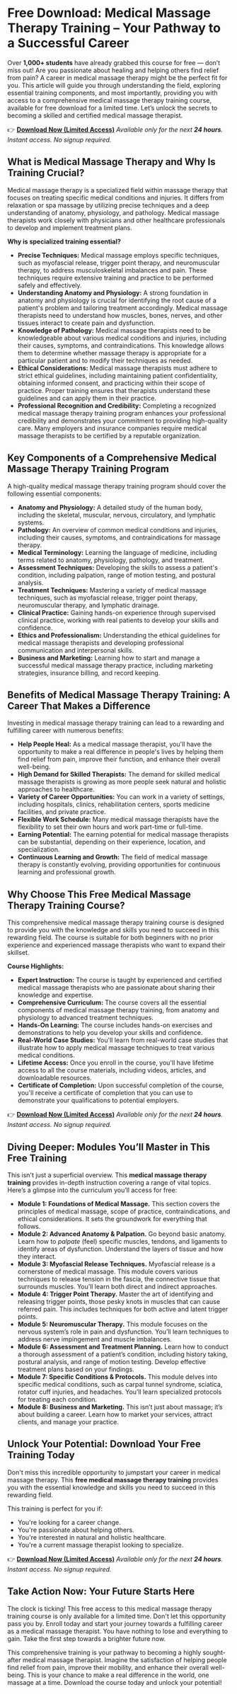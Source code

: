 # Free Download: Medical Massage Therapy Training – Your Pathway to a Successful Career

Over **1,000+ students** have already grabbed this course for free — don’t miss out!
Are you passionate about healing and helping others find relief from pain? A career in medical massage therapy might be the perfect fit for you. This article will guide you through understanding the field, exploring essential training components, and most importantly, providing you with access to a comprehensive medical massage therapy training course, available for free download for a limited time. Let’s unlock the secrets to becoming a skilled and certified medical massage therapist.

👉 **[Download Now (Limited Access)](https://udemywork.com/medical-massage-therapy-training)**
_Available only for the next **24 hours**. Instant access. No signup required._

## What is Medical Massage Therapy and Why Is Training Crucial?

Medical massage therapy is a specialized field within massage therapy that focuses on treating specific medical conditions and injuries. It differs from relaxation or spa massage by utilizing precise techniques and a deep understanding of anatomy, physiology, and pathology. Medical massage therapists work closely with physicians and other healthcare professionals to develop and implement treatment plans.

**Why is specialized training essential?**

*   **Precise Techniques:** Medical massage employs specific techniques, such as myofascial release, trigger point therapy, and neuromuscular therapy, to address musculoskeletal imbalances and pain. These techniques require extensive training and practice to be performed safely and effectively.
*   **Understanding Anatomy and Physiology:** A strong foundation in anatomy and physiology is crucial for identifying the root cause of a patient's problem and tailoring treatment accordingly. Medical massage therapists need to understand how muscles, bones, nerves, and other tissues interact to create pain and dysfunction.
*   **Knowledge of Pathology:** Medical massage therapists need to be knowledgeable about various medical conditions and injuries, including their causes, symptoms, and contraindications. This knowledge allows them to determine whether massage therapy is appropriate for a particular patient and to modify their techniques as needed.
*   **Ethical Considerations:** Medical massage therapists must adhere to strict ethical guidelines, including maintaining patient confidentiality, obtaining informed consent, and practicing within their scope of practice. Proper training ensures that therapists understand these guidelines and can apply them in their practice.
*   **Professional Recognition and Credibility:** Completing a recognized medical massage therapy training program enhances your professional credibility and demonstrates your commitment to providing high-quality care. Many employers and insurance companies require medical massage therapists to be certified by a reputable organization.

## Key Components of a Comprehensive Medical Massage Therapy Training Program

A high-quality medical massage therapy training program should cover the following essential components:

*   **Anatomy and Physiology:** A detailed study of the human body, including the skeletal, muscular, nervous, circulatory, and lymphatic systems.
*   **Pathology:** An overview of common medical conditions and injuries, including their causes, symptoms, and contraindications for massage therapy.
*   **Medical Terminology:** Learning the language of medicine, including terms related to anatomy, physiology, pathology, and treatment.
*   **Assessment Techniques:** Developing the skills to assess a patient's condition, including palpation, range of motion testing, and postural analysis.
*   **Treatment Techniques:** Mastering a variety of medical massage techniques, such as myofascial release, trigger point therapy, neuromuscular therapy, and lymphatic drainage.
*   **Clinical Practice:** Gaining hands-on experience through supervised clinical practice, working with real patients to develop your skills and confidence.
*   **Ethics and Professionalism:** Understanding the ethical guidelines for medical massage therapists and developing professional communication and interpersonal skills.
*   **Business and Marketing:** Learning how to start and manage a successful medical massage therapy practice, including marketing strategies, insurance billing, and record keeping.

## Benefits of Medical Massage Therapy Training: A Career That Makes a Difference

Investing in medical massage therapy training can lead to a rewarding and fulfilling career with numerous benefits:

*   **Help People Heal:** As a medical massage therapist, you'll have the opportunity to make a real difference in people's lives by helping them find relief from pain, improve their function, and enhance their overall well-being.
*   **High Demand for Skilled Therapists:** The demand for skilled medical massage therapists is growing as more people seek natural and holistic approaches to healthcare.
*   **Variety of Career Opportunities:** You can work in a variety of settings, including hospitals, clinics, rehabilitation centers, sports medicine facilities, and private practice.
*   **Flexible Work Schedule:** Many medical massage therapists have the flexibility to set their own hours and work part-time or full-time.
*   **Earning Potential:** The earning potential for medical massage therapists can be substantial, depending on their experience, location, and specialization.
*   **Continuous Learning and Growth:** The field of medical massage therapy is constantly evolving, providing opportunities for continuous learning and professional growth.

## Why Choose This Free Medical Massage Therapy Training Course?

This comprehensive medical massage therapy training course is designed to provide you with the knowledge and skills you need to succeed in this rewarding field. The course is suitable for both beginners with no prior experience and experienced massage therapists who want to expand their skillset.

**Course Highlights:**

*   **Expert Instruction:** The course is taught by experienced and certified medical massage therapists who are passionate about sharing their knowledge and expertise.
*   **Comprehensive Curriculum:** The course covers all the essential components of medical massage therapy training, from anatomy and physiology to advanced treatment techniques.
*   **Hands-On Learning:** The course includes hands-on exercises and demonstrations to help you develop your skills and confidence.
*   **Real-World Case Studies:** You'll learn from real-world case studies that illustrate how to apply medical massage techniques to treat various medical conditions.
*   **Lifetime Access:** Once you enroll in the course, you'll have lifetime access to all the course materials, including videos, articles, and downloadable resources.
*   **Certificate of Completion:** Upon successful completion of the course, you'll receive a certificate of completion that you can use to demonstrate your qualifications to potential employers.

👉 **[Download Now (Limited Access)](https://udemywork.com/medical-massage-therapy-training)**
_Available only for the next **24 hours**. Instant access. No signup required._

## Diving Deeper: Modules You’ll Master in This Free Training

This isn't just a superficial overview. This **medical massage therapy training** provides in-depth instruction covering a range of vital topics. Here’s a glimpse into the curriculum you’ll access for free:

*   **Module 1: Foundations of Medical Massage.** This section covers the principles of medical massage, scope of practice, contraindications, and ethical considerations. It sets the groundwork for everything that follows.
*   **Module 2: Advanced Anatomy & Palpation.** Go beyond basic anatomy. Learn how to *palpate* (feel) specific muscles, tendons, and ligaments to identify areas of dysfunction. Understand the layers of tissue and how they interact.
*   **Module 3: Myofascial Release Techniques.** Myofascial release is a cornerstone of medical massage. This module covers various techniques to release tension in the fascia, the connective tissue that surrounds muscles. You’ll learn both direct and indirect approaches.
*   **Module 4: Trigger Point Therapy.** Master the art of identifying and releasing trigger points, those pesky knots in muscles that can cause referred pain. This includes techniques for both active and latent trigger points.
*   **Module 5: Neuromuscular Therapy.** This module focuses on the nervous system’s role in pain and dysfunction. You’ll learn techniques to address nerve impingement and muscle imbalances.
*   **Module 6: Assessment and Treatment Planning.** Learn how to conduct a thorough assessment of a patient’s condition, including history taking, postural analysis, and range of motion testing. Develop effective treatment plans based on your findings.
*   **Module 7: Specific Conditions & Protocols.** This module delves into specific medical conditions, such as carpal tunnel syndrome, sciatica, rotator cuff injuries, and headaches. You’ll learn specialized protocols for treating each condition.
*   **Module 8: Business and Marketing.** This isn’t just about massage; it’s about building a career. Learn how to market your services, attract clients, and manage your practice.

## Unlock Your Potential: Download Your Free Training Today

Don't miss this incredible opportunity to jumpstart your career in medical massage therapy. This **free medical massage therapy training** provides you with the essential knowledge and skills you need to succeed in this rewarding field.

This training is perfect for you if:

*   You're looking for a career change.
*   You're passionate about helping others.
*   You're interested in natural and holistic healthcare.
*   You're a current massage therapist looking to specialize.

👉 **[Download Now (Limited Access)](https://udemywork.com/medical-massage-therapy-training)**
_Available only for the next **24 hours**. Instant access. No signup required._

## Take Action Now: Your Future Starts Here

The clock is ticking! This free access to this medical massage therapy training course is only available for a limited time. Don't let this opportunity pass you by. Enroll today and start your journey towards a fulfilling career as a medical massage therapist. You have nothing to lose and everything to gain. Take the first step towards a brighter future now.

This comprehensive training is your pathway to becoming a highly sought-after medical massage therapist. Imagine the satisfaction of helping people find relief from pain, improve their mobility, and enhance their overall well-being. This is your chance to make a real difference in the world, one massage at a time. Download the course today and unlock your potential!
